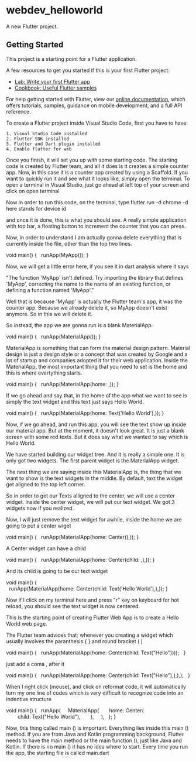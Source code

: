 # webdev_helloworld

A new Flutter project.

## Getting Started

This project is a starting point for a Flutter application.

A few resources to get you started if this is your first Flutter project:

- [Lab: Write your first Flutter app](https://flutter.dev/docs/get-started/codelab)
- [Cookbook: Useful Flutter samples](https://flutter.dev/docs/cookbook)

For help getting started with Flutter, view our
[online documentation](https://flutter.dev/docs), which offers tutorials,
samples, guidance on mobile development, and a full API reference.

To create a Flutter project inside Visual Studio Code, first you have to have:

	1. Visual Studio Code installed
	2. Flutter SDK installed 
	3. Flutter and Dart plugin installed 
	4. Enable flutter for web
	
Once you finish, it will set you up with some starting code. The starting code is created by Flutter team,
and all it does is it creates a simple counter app. Now, in this case it is a counter app created by using a Scaffold.
If you want to quickly run it and see what it looks like, simply open the terminal. To open a terminal in Visual Studio,
just go ahead at left top of your screen and click on open terminal 

Now in order to run this code, on the terminal, type flutter run -d chrome 
-d here stands for device id

and once it is done, this is what you should see. A really simple application with top bar, a floating button to increment the counter that you can press. 

Now, in order to understand I am actually gonna delete everything that is currently inside the file, other than the top two lines.

void main() {
  runApp(MyApp());
}

Now, we will get a little error here, if you see it in dart analysis where it says 

"The function 'MyApp' isn't defined.
Try importing the library that defines 'MyApp', correcting the name to the name of an existing function, or defining a function named 'MyApp'."

Well that is because 'MyApp' is actually the Flutter team's app, it was the counter app. Because we already delete it, so MyApp doesn't exist anymore. So in this we will delete it.

So instead, the app we are gonna run is a blank MaterialApp.

void main() {
  runApp(MaterialApp());
}

 MaterialApp is something that can form the material design pattern. Material design is just a design style or a concept that was created by Google and a lot of startup and companies adopted it for their web application. Inside the MaterialApp, the most important thing that you need to set is the home and this is where evertything starts. 

void main() {
  runApp(MaterialApp(home: ,));
}

If we go ahead and say that, in the home of the app what we want to see is simply the text widget and this text just says Hello World. 

void main() {
  runApp(MaterialApp(home: Text('Hello World'),));
}

Now, if we go ahead, and run this app, you will see the text show up inside our material app. But at the moment, it doesn't look great. It is just a blank screen with some red texts. But it does say what we wanted to say which is Hello World. 

We have started building our widget tree. And it is really a simple one. It is only got two widgets. The first parent widget is the MaterialApp widget.

The next thing we are saying inside this MaterialApp is, the thing that we want to show is the text widgets in the middle. By default, text the widget get aligned to the top left corner.

So in order to get our Texts alligned to the center, we will use a center widget. Inside the center widget, we will put our text widget. We got 3 widgets now if you realized. 

Now, I will just remove the text widget for awhile, inside the home we are going to put a center wiget

void main() {
  runApp(MaterialApp(home: Center(),));
}

A Center widget can have a child 

void main() {
  runApp(MaterialApp(home: Center(child: ,),));
}

And its child is going to be our text widget

void main() {
  runApp(MaterialApp(home: Center(child: Text('Hello World'),),));
}

Now if I click on my terminal here and press "r" key on keyboard for hot reload, you should see the text widget is now centered. 

This is the starting point of creating Flutter Web App is to create a Hello World web page.

The Flutter team advices that; whenever you creating a widget which usually involves the
paranthesis { } and round bracket ( ) 

void main() {
  runApp(MaterialApp(home: Center(child: Text("Hello"))));
  }
 
just add a coma , after it

void main() {
  runApp(MaterialApp(home: Center(child: Text("Hello"),),),);
  }

When I right click (mouse), and click on reformat code, it will automatically turn my one line of codes which is
very difficult to recognize code into an indentive structure 

void main() {
  runApp(
    MaterialApp(
      home: Center(
        child: Text("Hello World"),
      ),
    ),
  );
}

Now, this thing called main () is important. Everything lies inside this main () method. If you are from Java and Kotlin programming background, Flutter needs to have the main method or the main function (), just like Java and Kotlin. If there is no main () it has no idea where to start. Every time you run the app, the starting file is called main.dart 


